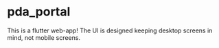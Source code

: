 # pda_portal
This is a flutter web-app! The UI is designed keeping desktop screens in mind, not mobile screens.
